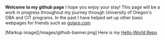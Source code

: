 


 **Welcome to my github page**
 I hope you enjoy your stay! This page will be a work in progress throughout my journey through University of Oregon's OBA and CIT programs.
In the past I have helped set up other basic webpages for friends such as [golarp.com](http://golarp.com)

[Markup image][/images/github-banner.png]
Here is my  [Hello-World Repo](https://github.com/pants-404/hello-world.git)
